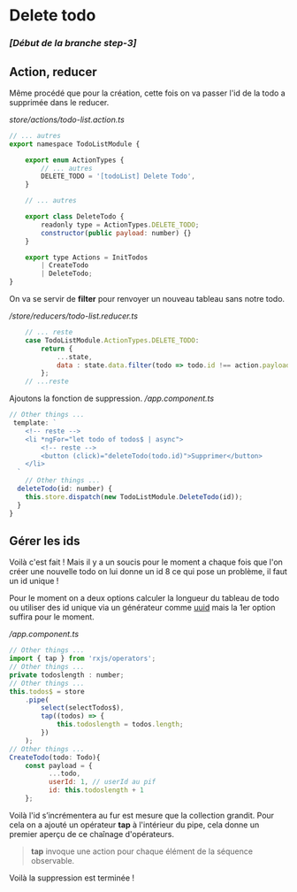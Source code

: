 
# Delete todo

### *[Début de la branche step-3]*

## Action, reducer
Même procédé que pour la création, cette fois on va passer l'id de la todo a supprimée dans le reducer.

*store/actions/todo-list.action.ts*
```javascript
// ... autres
export namespace TodoListModule {

    export enum ActionTypes {
        // ... autres
        DELETE_TODO = '[todoList] Delete Todo',
    }

	// ... autres

    export class DeleteTodo {
        readonly type = ActionTypes.DELETE_TODO;
        constructor(public payload: number) {}
    }

    export type Actions = InitTodos
        | CreateTodo
        | DeleteTodo;
}
```
On va se servir de **filter** pour renvoyer un nouveau tableau sans notre todo.

*/store/reducers/todo-list.reducer.ts*
```javascript
	// ... reste
    case TodoListModule.ActionTypes.DELETE_TODO:
        return {
            ...state,
            data : state.data.filter(todo => todo.id !== action.payload)
        };
	// ...reste
```
Ajoutons la fonction de suppression.
*/app.component.ts*
```javascript
// Other things ...
 template: `
    <!-- reste -->
	<li *ngFor="let todo of todos$ | async">
		<!-- reste -->
		<button (click)="deleteTodo(todo.id)">Supprimer</button>
	</li>
  `
    // Other things ...
  deleteTodo(id: number) {
    this.store.dispatch(new TodoListModule.DeleteTodo(id));
  }
}
```
## Gérer les ids

Voilà c'est fait !
Mais il y a un soucis pour le moment a chaque fois que l'on créer une nouvelle  todo on lui donne un id 8 ce qui pose un problème, il faut un id unique !

 Pour le moment on a deux options calculer la longueur du tableau de todo ou utiliser des id unique via un générateur comme [uuid](https://www.npmjs.com/package/uuid) mais la 1er option suffira pour le moment.

*/app.component.ts*
```javascript
// Other things ...
import { tap } from 'rxjs/operators';
// Other things ...
private todoslength : number;
// Other things ...
this.todos$ = store
	.pipe(
		select(selectTodos$),
		tap((todos) => {
			this.todoslength = todos.length;
		})
	);
// Other things ...
CreateTodo(todo: Todo){
	const payload = {
		  ...todo,
		  userId: 1, // userId au pif
		  id: this.todoslength + 1
	};
```
Voilà l'id s’incrémentera au fur est mesure que la collection grandit.
Pour cela on a ajouté un opérateur **tap** à l'intérieur du pipe, cela donne un premier aperçu de ce chaînage d'opérateurs.

>**tap** invoque une action pour chaque élément de la séquence observable.

Voilà la suppression est terminée  !

<!--stackedit_data:
eyJoaXN0b3J5IjpbMTIzNTQ1NDY5MSwyMTc1Nzc1MjJdfQ==
-->